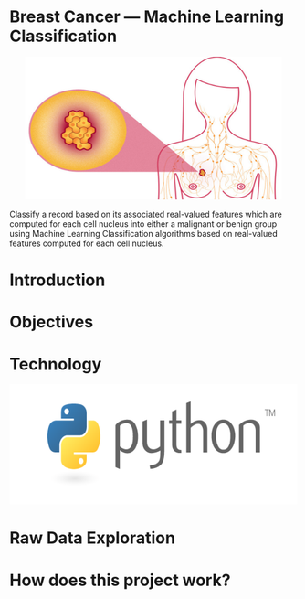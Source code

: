# Breast Cancer — Machine Learning Classification
<p align="middle">
  <img height="250" width="450" src="https://github.com/tsenhungwu/Breast_Cancer/blob/master/Images/Breast_Cancer.jpeg"/>

Classify a record based on its associated real-valued features which are computed for each cell nucleus into either a malignant or benign group using Machine Learning Classification algorithms based on real-valued features computed for each cell nucleus.


# Introduction

# Objectives

# Technology
<p align="middle">
  <img height="210" width="510" src="https://github.com/tsenhungwu/Breast_Cancer/blob/master/Images/Python.png"/>
</p>

# Raw Data Exploration

# How does this project work?
